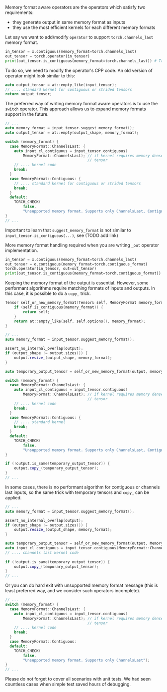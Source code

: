 Memory format aware operators are the operators which satisfy two requirements:
- they generate output in same memory format as inputs
- they use the most efficient kernels for each different memory formats

Let say we want to add/modify `operator` to support `torch.channels_last` memory format.

```python
in_tensor = x.contiguous(memory_format=torch.channels_last)
out_tensor = torch.operator(in_tensor) 
print(out_tensor.is_contiguous(memory_format=torch.channels_last)) # True
```

To do so, we need to modify the operator's CPP code. An old version of operator might look similar to this:

```cpp
auto output_tensor = at::empty_like(input_tensor);
// .... standard kernel for contiguous or strided tensors
return output_tensor;
```

The preferred way of writing memory format aware operators is to use the `switch` operator. This approach allows us to expand memory formats support in the future.

```cpp
// ...
auto memory_format = input_tensor.suggest_memory_format();
auto output_tensor = at::empty(output_shape, memory_format);

switch (memory_format) {
  case MemoryFormat::ChannelsLast: {
    auto input_cl_contiguous = input_tensor.contiguous(
        MemoryFormat::ChannelsLast); // if kernel requires memory dense
                                     // tensor
    // .... kernel code
    break;
  }
  case MemoryFormat::Contiguous: {
    // .... standard kernel for contiguous or strided tensors
    break;
  }
  default:
    TORCH_CHECK(
        false,
        "Unsupported memory format. Supports only ChannelsLast, Contiguous");
}
// ...
```

Important to learn that `suggest_memory_format` is not similar to `input_tensor.is_contiguous(...)`, see (TODO add link)

More memory format handling required when you are writing `_out` operator implementation.

```python
in_tensor = x.contiguous(memory_format=torch.channels_last)
out_tensor = o.contiguous(memory_format=torch.contiguous_format)
torch.operator(in_tensor, out=out_tensor) 
print(out_tensor.is_contiguous(memory_format=torch.contiguous_format)) # True
```

Keeping the memory format of the output is essential. However, some performant algorithms require matching formats of inputs and outputs. In this case, it is possible to do a `copy_` trick.

```cpp
Tensor self_or_new_memory_format(Tensor& self, MemoryFormat memory_format) {
    if (self.is_contiguous(memory_format)) {
        return self;
    }
    return at::empty_like(self, self.options(), memory_format);
}
```

```cpp
// ...
auto memory_format = input_tensor.suggest_memory_format();

assert_no_internal_overlap(output);
if (output_shape != output.sizes()) {
    output.resize_(output_shape, memory_format);
}

auto temporary_output_tensor = self_or_new_memory_format(output, memory_format); 

switch (memory_format) {
  case MemoryFormat::ChannelsLast: {
    auto input_cl_contiguous = input_tensor.contiguous(
        MemoryFormat::ChannelsLast); // if kernel requires memory dense
                                     // tensor
    // .... kernel code
    break;
  }
  case MemoryFormat::Contiguous: {
    // .... standard kernel
    break;
  }
  default:
    TORCH_CHECK(
        false,
        "Unsupported memory format. Supports only ChannelsLast, Contiguous");
}

if (!output.is_same(temporary_output_tensor)) {
    output.copy_(temporary_output_tensor);
}
// ...
```

In some cases, there is no performant algorithm for contiguous or channels last inputs, so the same trick with temporary tensors and `copy_` can be applied.

```cpp
// ...
auto memory_format = input_tensor.suggest_memory_format();

assert_no_internal_overlap(output);
if (output_shape != output.sizes()) {
    output.resize_(output_shape, memory_format);
}

auto temporary_output_tensor = self_or_new_memory_format(output, MemoryFormat::ChannelsLast);
auto input_cl_contiguous = input_tensor.contiguous(MemoryFormat::ChannelsLast); 
// .... channels last kernel code
 
if (!output.is_same(temporary_output_tensor)) {
    output.copy_(temporary_output_tensor);
}
// ...
```

Or you can do hard exit with unsupported memory format message (this is least preferred way, and we consider such operators incomplete).

```cpp
// ...
switch (memory_format) {
  case MemoryFormat::ChannelsLast: {
    auto input_cl_contiguous = input_tensor.contiguous(
        MemoryFormat::ChannelsLast); // if kernel requires memory dense
                                     // tensor
    // .... kernel code
    break;
  }
  case MemoryFormat::Contiguous:
  default:
    TORCH_CHECK(
        false,
        "Unsupported memory format. Supports only ChannelsLast");
}
// ...
```

Please do not forget to cover all scenarios with unit tests. We had seen countless cases when simple test saved hours of debugging.

